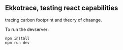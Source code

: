 ## Ekkotrace, testing react capabilities

tracing carbon footprint and theory of chaange.

To run the devserver:
```
npm install
npm run dev
```
